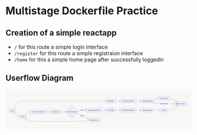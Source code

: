 # Multistage Dockerfile Practice 

## Creation of a simple reactapp
- `/` for this route a simple login interface
- `/register` for this route a simple registraion interface
- `/home` for this a simple home page after successfully loggedin

## Userflow Diagram
![userflow-diagram](./public/user-flow.png)
